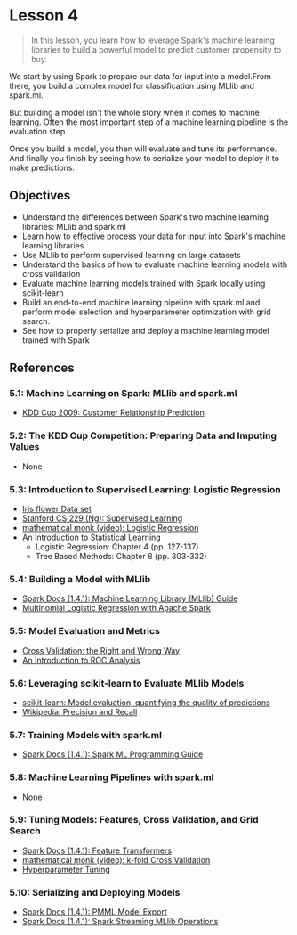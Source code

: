 # Lesson 4

> In this lesson, you learn how to leverage Spark's machine learning libraries to build a powerful model to predict customer propensity to buy.

We start by using Spark to prepare our data for input into a model.From there, you build a complex model for classification using MLlib and spark.ml.

But building a model isn't the whole story when it comes to machine learning. Often the most important step of a machine learning pipeline is the evaluation step.

Once you build a model, you then will evaluate and tune its performance. And finally you finish by seeing how to serialize your model to deploy it to make predictions.

## Objectives

* Understand the differences between Spark's two machine learning libraries: MLlib and spark.ml
* Learn how to effective process your data for input into Spark's machine learning libraries
* Use MLlib to perform supervised learning on large datasets
* Understand the basics of how to evaluate machine learning models with cross validation
* Evaluate machine learning models trained with Spark locally using scikit-learn
* Build an end-to-end machine learning pipeline with spark.ml and perform model selection and hyperparameter optimization with grid search.
* See how to properly serialize and deploy a machine learning model trained with Spark

## References

### 5.1: Machine Learning on Spark: MLlib and spark.ml

* [KDD Cup 2009: Customer Relationship Prediction][1]

### 5.2: The KDD Cup Competition: Preparing Data and Imputing Values

* None

### 5.3: Introduction to Supervised Learning: Logistic Regression

* [Iris flower Data set][2]
* [Stanford CS 229 (Ng): Supervised Learning][3]
* [mathematical monk (video): Logistic Regression][4]
* [An Introduction to Statistical Learning][5]
    * Logistic Regression: Chapter 4 (pp. 127-137)
    * Tree Based Methods: Chapter 8 (pp. 303-332)

### 5.4: Building a Model with MLlib

* [Spark Docs (1.4.1): Machine Learning Library (MLlib) Guide][6]
* [Multinomial Logistic Regression with Apache Spark][7]

### 5.5: Model Evaluation and Metrics

* [Cross Validation: the Right and Wrong Way][8]
* [An Introduction to ROC Analysis][9]

### 5.6: Leveraging scikit-learn to Evaluate MLlib Models

* [scikit-learn: Model evaluation, quantifying the quality of predictions][10]
* [Wikipedia: Precision and Recall][11]

### 5.7: Training Models with spark.ml

* [Spark Docs (1.4.1): Spark ML Programming Guide][12]

### 5.8: Machine Learning Pipelines with spark.ml

* None

### 5.9: Tuning Models: Features, Cross Validation, and Grid Search

* [Spark Docs (1.4.1): Feature Transformers][13]
* [mathematical monk (video): k-fold Cross Validation][14]
* [Hyperparameter Tuning][15]

### 5.10: Serializing and Deploying Models

* [Spark Docs (1.4.1): PMML Model Export][16]
* [Spark Docs (1.4.1): Spark Streaming MLlib Operations][17]

[1]: http://kdd.org/kdd-cup/view/kdd-cup-2009
[2]: https://en.wikipedia.org/wiki/Iris_flower_data_set
[3]: http://cs229.stanford.edu/notes/cs229-notes1.pdf
[4]: https://www.youtube.com/watch?v=-Z2a_mzl9LM
[5]: http://www-bcf.usc.edu/~gareth/ISL/ISLR%20First%20Printing.pdf
[6]: http://spark.apache.org/docs/1.4.1/mllib-guide.html
[7]: http://www.slideshare.net/dbtsai/2014-0501-mlor
[8]: https://www.kaggle.com/c/the-analytics-edge-mit-15-071x/forums/t/7837/cross-validation-the-right-and-the-wrong-way
[9]: https://ccrma.stanford.edu/workshops/mir2009/references/ROCintro.pdf
[10]: http://scikit-learn.org/stable/modules/model_evaluation.html
[11]: https://en.wikipedia.org/wiki/Precision_and_recall
[12]: http://spark.apache.org/docs/1.4.1/ml-guide.html
[13]: http://spark.apache.org/docs/1.4.1/ml-features.html#feature-transformers
[14]: https://www.youtube.com/watch?v=m5StqDv-YlM
[15]: http://blog.dato.com/how-to-evaluate-machine-learning-models-part-4-hyperparameter-tuning
[16]: http://spark.apache.org/docs/1.4.1/mllib-pmml-model-export.html
[17]: http://spark.apache.org/docs/1.4.1/streaming-programming-guide.html#mllib-operations